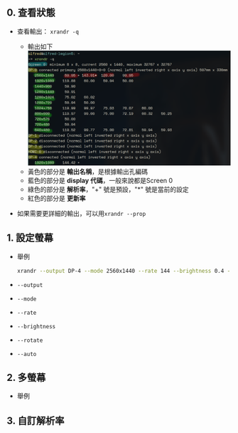 ## 0. 查看狀態

* 查看輸出： ```xrandr -q```
    * 輸出如下  ![img](./imgsrc/xrandr/q.png)
    * 黃色的部分是 **輸出名稱**，是根據輸出孔編碼
    * 藍色的部分是 **display 代碼**，一般來說都是Screen 0
    * 綠色的部分是 **解析率**，"+" 號是預設，"*" 號是當前的設定
    * 紅色的部分是 **更新率**

* 如果需要更詳細的輸出，可以用```xrandr --prop```

## 1. 設定螢幕

* 舉例
    ```bash
    xrandr --output DP-4 --mode 2560x1440 --rate 144 --brightness 0.4 --rotate normal
    ```

* ```--output```
* ```--mode```
* ```--rate```
* ```--brightness```
* ```--rotate```

* ```--auto```

## 2. 多螢幕

* 舉例

## 3. 自訂解析率
